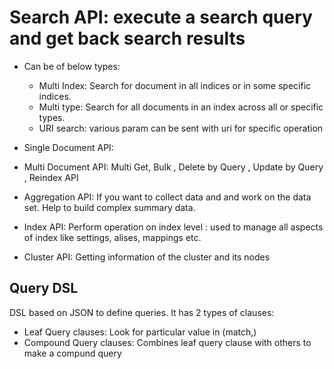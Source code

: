 # Search API: execute a search query and get back search results

- Can be of below types:
	- Multi Index: Search for document in all indices or in some specific indices.
	- Multi type: Search for all documents in an index across all or specific types.
	- URI search: various param can be sent with uri for specific operation
- Single Document API: 
- Multi Document API: Multi Get, Bulk , Delete by Query , Update by Query , Reindex API

- Aggregation API: If you want to collect data and and work on the data set. Help to build complex summary data.
- Index API: Perform operation on index level : used to manage all aspects of index like settings, alises, mappings etc.
- Cluster API: Getting information of the cluster and its nodes

## Query DSL 
DSL based on JSON to define queries. It has 2 types of clauses:

- Leaf Query clauses: Look for particular value in (match,)
- Compound Query clauses: Combines leaf query clause with others to make a compund query
